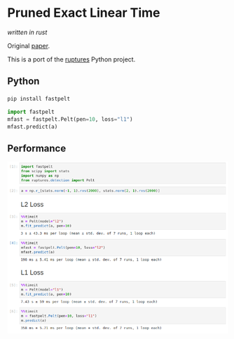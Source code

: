 
# Pruned Exact Linear Time
*written in rust*

Original [paper](https://arxiv.org/pdf/1101.1438.pdf). 

This is a port of the [ruptures](https://github.com/deepcharles/ruptures) Python project.

## Python

`pip install fastpelt`


```python
import fastpelt
mfast = fastpelt.Pelt(pen=10, loss="l1")
mfast.predict(a)
```

## Performance

![](img/cmp.png)